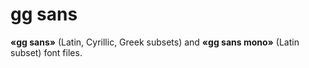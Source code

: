 # gg sans

**«gg sans»** (Latin, Cyrillic, Greek subsets) and **«gg sans mono»** (Latin subset) font files.

